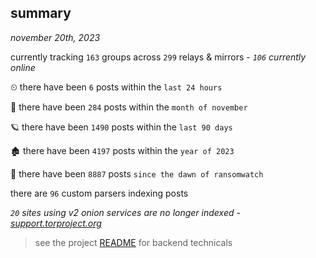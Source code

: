 
## summary
_november 20th, 2023_

currently tracking `163` groups across `299` relays & mirrors - _`106` currently online_

⏲ there have been `6` posts within the `last 24 hours`

🦈 there have been `284` posts within the `month of november`

🪐 there have been `1490` posts within the `last 90 days`

🏚 there have been `4197` posts within the `year of 2023`

🦕 there have been `8887` posts `since the dawn of ransomwatch`

there are `96` custom parsers indexing posts

_`20` sites using v2 onion services are no longer indexed - [support.torproject.org](https://support.torproject.org/onionservices/v2-deprecation/)_

> see the project [README](https://github.com/joshhighet/ransomwatch#ransomwatch--) for backend technicals
